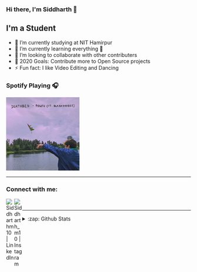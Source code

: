 ### Hi there, I'm Siddharth 👋
## I'm a Student

- 🔭 I’m currently studying at NIT Hamirpur
- 🌱 I’m currently learning everything 🤣
- 👯 I’m looking to collaborate with other contributers
- 🥅 2020 Goals: Contribute more to Open Source projects
- ⚡ Fun fact: I like Video Editing and Dancing

### Spotify Playing 🎧
[<img src="https://github.com/Siddharthm10/Siddharthm10/blob/master/Images/DeathBed.jpeg" alt="Siddharth's Spotify Playing" width="200" />](https://open.spotify.com/track/7eJMfftS33KTjuF7lTsMCx?si=iB5pwmGlTLyfrtSScQR5Cw)

---

### Connect with me:
[<img align="left" alt="Siddharthm10 | LinkedIn" width="22px" src="https://cdn.jsdelivr.net/npm/simple-icons@v3/icons/linkedin.svg" />](https://www.linkedin.com/in/siddharthmehtaid)
[<img align="left" alt="Siddharth_m10 | Instagram" width="22px" src="https://cdn.jsdelivr.net/npm/simple-icons@v3/icons/instagram.svg" />](https://www.instagram.com/siddharth_m10/)

<br />

---

<details>
  <summary>:zap: Github Stats </summary>

  <img align="left" alt="Siddharth's Github Stats" src="https://github-readme-stats.codestackr.vercel.app/api?username=Siddharthm10&show_icons=true&hide_border=true" />

</details>


